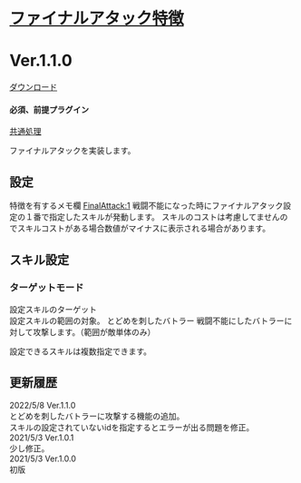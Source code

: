 # [ファイナルアタック特徴](https://raw.githubusercontent.com/nuun888/MZ/master/NUUN_FinalAttack.js)
# Ver.1.1.0
[ダウンロード](https://raw.githubusercontent.com/nuun888/MZ/master/NUUN_FinalAttack.js)
#### 必須、前提プラグイン
[共通処理](https://github.com/nuun888/MZ/blob/master/README/Base.md)  

ファイナルアタックを実装します。  

## 設定
特徴を有するメモ欄
<FinalAttack:1> 
戦闘不能になった時にファイナルアタック設定の１番で指定したスキルが発動します。
スキルのコストは考慮してませんのでスキルコストがある場合数値がマイナスに表示される場合があります。

## スキル設定
### ターゲットモード
設定スキルのターゲット  
設定スキルの範囲の対象。
とどめを刺したバトラー
戦闘不能にしたバトラーに対して攻撃します。（範囲が敵単体のみ）

設定できるスキルは複数指定できます。

## 更新履歴
2022/5/8 Ver.1.1.0  
とどめを刺したバトラーに攻撃する機能の追加。  
スキルの設定されていないidを指定するとエラーが出る問題を修正。  
2021/5/3 Ver.1.0.1  
少し修正。  
2021/5/3 Ver.1.0.0  
 初版  
